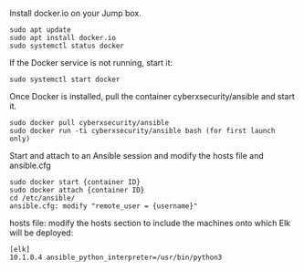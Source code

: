 Install docker.io on your Jump box.

```
sudo apt update
sudo apt install docker.io
sudo systemctl status docker 
```

If the Docker service is not running, start it:

`sudo systemctl start docker`


Once Docker is installed, pull the container cyberxsecurity/ansible and start it.

```
sudo docker pull cyberxsecurity/ansible
sudo docker run -ti cyberxsecurity/ansible bash (for first launch only)
```

Start and attach to an Ansible session and modify the hosts file and ansible.cfg
```
sudo docker start {container ID}
sudo docker attach {container ID}
cd /etc/ansible/
ansible.cfg: modify "remote_user = {username}"
```

hosts file: modify the hosts section to include the machines onto which Elk will be deployed:
```
[elk]
10.1.0.4 ansible_python_interpreter=/usr/bin/python3
```
